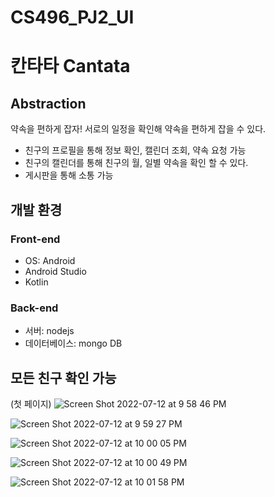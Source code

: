 # CS496_PJ2_UI

# 칸타타 Cantata
## Abstraction
약속을 편하게 잡자!
서로의 일정을 확인해 약속을 편하게 잡을 수 있다.
- 친구의 프로필을 통해 정보 확인, 캘린더 조회, 약속 요청 가능
- 친구의 캘린더를 통해 친구의 월, 일별 약속을 확인 할 수 있다.
- 게시판을 통해 소통 가능
## 개발 환경
### Front-end
- OS: Android
- Android Studio
- Kotlin
### Back-end
- 서버: nodejs
- 데이터베이스: mongo DB
## 모든 친구 확인 가능
 (첫 페이지)
![Screen Shot 2022-07-12 at 9 58 46 PM](https://user-images.githubusercontent.com/60650372/178495626-2f428371-14df-40d6-a093-29c5b2d0e771.png)

![Screen Shot 2022-07-12 at 9 59 27 PM](https://user-images.githubusercontent.com/60650372/178496236-27ed42e1-d607-45e1-907c-a722892f905b.png)

![Screen Shot 2022-07-12 at 10 00 05 PM](https://user-images.githubusercontent.com/60650372/178496248-c2a3096f-951f-4206-b130-8842167bde8d.png)

![Screen Shot 2022-07-12 at 10 00 49 PM](https://user-images.githubusercontent.com/60650372/178496259-805b1c30-ed47-4e99-b04e-d27d6dd98537.png)

![Screen Shot 2022-07-12 at 10 01 58 PM](https://user-images.githubusercontent.com/60650372/178496267-e80b2c43-e8dd-42c3-a391-cf063ab7256b.png)

